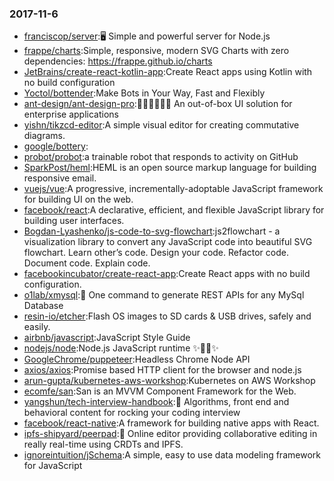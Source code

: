 ### 2017-11-6 
* [franciscop/server](https://github.com//franciscop/server):🖥 Simple and powerful server for Node.js 
* [frappe/charts](https://github.com//frappe/charts):Simple, responsive, modern SVG Charts with zero dependencies: https://frappe.github.io/charts 
* [JetBrains/create-react-kotlin-app](https://github.com//JetBrains/create-react-kotlin-app):Create React apps using Kotlin with no build configuration 
* [Yoctol/bottender](https://github.com//Yoctol/bottender):Make Bots in Your Way, Fast and Flexibly 
* [ant-design/ant-design-pro](https://github.com//ant-design/ant-design-pro):👨🏻‍💻👩🏻‍💻 An out-of-box UI solution for enterprise applications 
* [yishn/tikzcd-editor](https://github.com//yishn/tikzcd-editor):A simple visual editor for creating commutative diagrams. 
* [google/bottery](https://github.com//google/bottery): 
* [probot/probot](https://github.com//probot/probot):a trainable robot that responds to activity on GitHub 
* [SparkPost/heml](https://github.com//SparkPost/heml):HEML is an open source markup language for building responsive email. 
* [vuejs/vue](https://github.com//vuejs/vue):A progressive, incrementally-adoptable JavaScript framework for building UI on the web. 
* [facebook/react](https://github.com//facebook/react):A declarative, efficient, and flexible JavaScript library for building user interfaces. 
* [Bogdan-Lyashenko/js-code-to-svg-flowchart](https://github.com//Bogdan-Lyashenko/js-code-to-svg-flowchart):js2flowchart - a visualization library to convert any JavaScript code into beautiful SVG flowchart. Learn other’s code. Design your code. Refactor code. Document code. Explain code. 
* [facebookincubator/create-react-app](https://github.com//facebookincubator/create-react-app):Create React apps with no build configuration. 
* [o1lab/xmysql](https://github.com//o1lab/xmysql):🚀 One command to generate REST APIs for any MySql Database 
* [resin-io/etcher](https://github.com//resin-io/etcher):Flash OS images to SD cards & USB drives, safely and easily. 
* [airbnb/javascript](https://github.com//airbnb/javascript):JavaScript Style Guide 
* [nodejs/node](https://github.com//nodejs/node):Node.js JavaScript runtime ✨🐢🚀✨ 
* [GoogleChrome/puppeteer](https://github.com//GoogleChrome/puppeteer):Headless Chrome Node API 
* [axios/axios](https://github.com//axios/axios):Promise based HTTP client for the browser and node.js 
* [arun-gupta/kubernetes-aws-workshop](https://github.com//arun-gupta/kubernetes-aws-workshop):Kubernetes on AWS Workshop 
* [ecomfe/san](https://github.com//ecomfe/san):San is an MVVM Component Framework for the Web. 
* [yangshun/tech-interview-handbook](https://github.com//yangshun/tech-interview-handbook):💯 Algorithms, front end and behavioral content for rocking your coding interview 
* [facebook/react-native](https://github.com//facebook/react-native):A framework for building native apps with React. 
* [ipfs-shipyard/peerpad](https://github.com//ipfs-shipyard/peerpad):📝 Online editor providing collaborative editing in really real-time using CRDTs and IPFS. 
* [ignoreintuition/jSchema](https://github.com//ignoreintuition/jSchema):A simple, easy to use data modeling framework for JavaScript 
